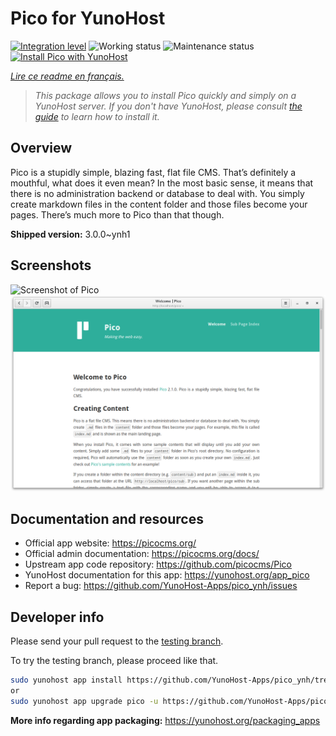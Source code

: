 <!--
N.B.: This README was automatically generated by https://github.com/YunoHost/apps/tree/master/tools/README-generator
It shall NOT be edited by hand.
-->

# Pico for YunoHost

[![Integration level](https://dash.yunohost.org/integration/pico.svg)](https://dash.yunohost.org/appci/app/pico) ![Working status](https://ci-apps.yunohost.org/ci/badges/pico.status.svg) ![Maintenance status](https://ci-apps.yunohost.org/ci/badges/pico.maintain.svg)  
[![Install Pico with YunoHost](https://install-app.yunohost.org/install-with-yunohost.svg)](https://install-app.yunohost.org/?app=pico)

*[Lire ce readme en français.](./README_fr.md)*

> *This package allows you to install Pico quickly and simply on a YunoHost server.
If you don't have YunoHost, please consult [the guide](https://yunohost.org/#/install) to learn how to install it.*

## Overview

Pico is a stupidly simple, blazing fast, flat file CMS. That’s definitely a mouthful, what does it even mean? In the most basic sense, it means that there is no administration backend or database to deal with. You simply create markdown files in the content folder and those files become your pages. There’s much more to Pico than that though.

**Shipped version:** 3.0.0~ynh1


## Screenshots

![Screenshot of Pico](./doc/screenshots/.DS_Store)
![Screenshot of Pico](./doc/screenshots/68747470733a2f2f7069636f636d732e6769746875622e696f2f73637265656e73686f74732f7069636f2d32312e706e67.png)

## Documentation and resources

* Official app website: <https://picocms.org/>
* Official admin documentation: <https://picocms.org/docs/>
* Upstream app code repository: <https://github.com/picocms/Pico>
* YunoHost documentation for this app: <https://yunohost.org/app_pico>
* Report a bug: <https://github.com/YunoHost-Apps/pico_ynh/issues>

## Developer info

Please send your pull request to the [testing branch](https://github.com/YunoHost-Apps/pico_ynh/tree/testing).

To try the testing branch, please proceed like that.

``` bash
sudo yunohost app install https://github.com/YunoHost-Apps/pico_ynh/tree/testing --debug
or
sudo yunohost app upgrade pico -u https://github.com/YunoHost-Apps/pico_ynh/tree/testing --debug
```

**More info regarding app packaging:** <https://yunohost.org/packaging_apps>
